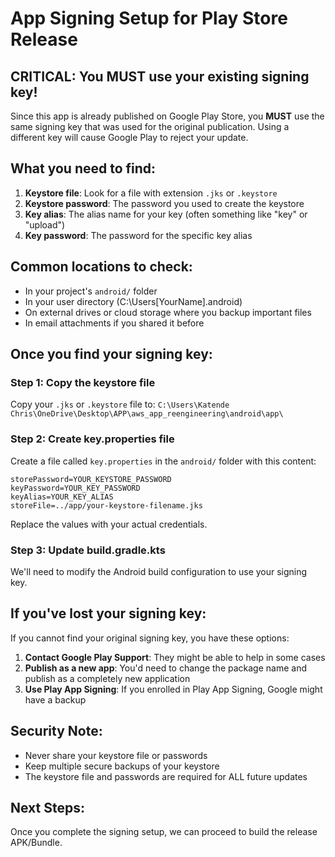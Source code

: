 # App Signing Setup for Play Store Release

## CRITICAL: You MUST use your existing signing key!

Since this app is already published on Google Play Store, you **MUST** use the same signing key that was used for the original publication. Using a different key will cause Google Play to reject your update.

## What you need to find:

1. **Keystore file**: Look for a file with extension `.jks` or `.keystore`
2. **Keystore password**: The password you used to create the keystore
3. **Key alias**: The alias name for your key (often something like "key" or "upload")
4. **Key password**: The password for the specific key alias

## Common locations to check:

- In your project's `android/` folder
- In your user directory (C:\Users\[YourName]\.android\)
- On external drives or cloud storage where you backup important files
- In email attachments if you shared it before

## Once you find your signing key:

### Step 1: Copy the keystore file
Copy your `.jks` or `.keystore` file to:
`C:\Users\Katende Chris\OneDrive\Desktop\APP\aws_app_reengineering\android\app\`

### Step 2: Create key.properties file
Create a file called `key.properties` in the `android/` folder with this content:

```
storePassword=YOUR_KEYSTORE_PASSWORD
keyPassword=YOUR_KEY_PASSWORD
keyAlias=YOUR_KEY_ALIAS
storeFile=../app/your-keystore-filename.jks
```

Replace the values with your actual credentials.

### Step 3: Update build.gradle.kts
We'll need to modify the Android build configuration to use your signing key.

## If you've lost your signing key:

If you cannot find your original signing key, you have these options:

1. **Contact Google Play Support**: They might be able to help in some cases
2. **Publish as a new app**: You'd need to change the package name and publish as a completely new application
3. **Use Play App Signing**: If you enrolled in Play App Signing, Google might have a backup

## Security Note:
- Never share your keystore file or passwords
- Keep multiple secure backups of your keystore
- The keystore file and passwords are required for ALL future updates

## Next Steps:
Once you complete the signing setup, we can proceed to build the release APK/Bundle.
